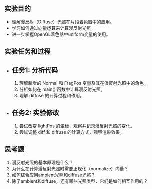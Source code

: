 ## 实验目的
- 理解漫反射（Diffuse）光照在片段着色器中的应用。
- 学习如何通过向量运算来计算漫反射光照。
- 进一步掌握OpenGL着色器中uniform变量的使用。
## 实验任务和过程
- ## 任务1: 分析代码
  
  1. 理解新增的 Normal 和 FragPos 变量及其在漫反射光照中的角色。
  2. 分析如何在 main() 函数中计算漫反射光照。
  3. 理解 diffuse 的计算过程和作用。
- ## 任务2: 实验修改
  
  1. 尝试改变 lightPos 的坐标，观察并记录漫反射光照的变化。
  2. 尝试调整 diff 和 diffuse 的计算方式，观察渲染效果。
  
## 思考题
1. 漫反射光照的基本原理是什么？
2. 为什么在计算漫反射光照时需要正规化（normalize）向量？
3. 如何综合应用ambient光照和diffuse光照？
4. 除了ambient和diffuse，还有哪些光照类型，它们是如何相互作用的？
<!-- 实现一个简单的界面来动态调整漫反射光照参数。 -->
